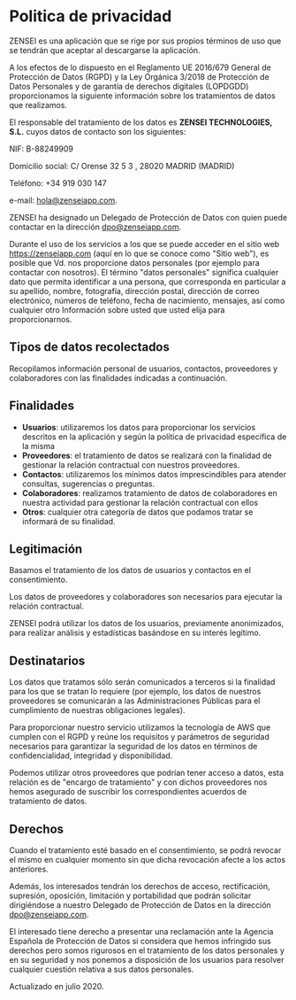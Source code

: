 # Politica de privacidad

ZENSEI es una aplicación que se rige por sus propios términos de uso que
se tendrán que aceptar al descargarse la aplicación.

A los efectos de lo dispuesto en el Reglamento UE 2016/679 General de
Protección de Datos (RGPD) y la Ley Orgánica 3/2018 de Protección de
Datos Personales y de garantía de derechos digitales (LOPDGDD)
proporcionamos la siguiente información sobre los tratamientos de datos
que realizamos.

El responsable del tratamiento de los datos es **ZENSEI TECHNOLOGIES,
S.L.** cuyos datos de contacto son los siguientes:

NIF: B-88249909

Domicilio social: C/ Orense 32 5 3 , 28020 MADRID (MADRID)

Teléfono: +34 919 030 147

e-mail: hola@zenseiapp.com.

ZENSEI ha designado un Delegado de Protección de Datos con quien puede
contactar en la dirección dpo@zenseiapp.com.

Durante el uso de los servicios a los que se puede acceder en el sitio
web https://zenseiapp.com (aquí en lo que se conoce como \"Sitio web\"),
es posible que Vd. nos proporcione datos personales (por ejemplo para
contactar con nosotros). El término \"datos personales\" significa
cualquier dato que permita identificar a una persona, que corresponda en
particular a su apellido, nombre, fotografía, dirección postal,
dirección de correo electrónico, números de teléfono, fecha de
nacimiento, mensajes, así como cualquier otro Información sobre usted
que usted elija para proporcionarnos.

## Tipos de datos recolectados

Recopilamos información personal de usuarios, contactos, proveedores y
colaboradores con las finalidades indicadas a continuación.

## Finalidades

-   **Usuarios**: utilizaremos los datos para proporcionar los
    servicios descritos en la aplicación y según la política de
    privacidad específica de la misma
-   **Proveedores**: el tratamiento de datos se realizará con la
    finalidad de gestionar la relación contractual con nuestros
    proveedores.
-   **Contactos**: utilizaremos los mínimos datos imprescindibles para
    atender consultas, sugerencias o preguntas.
-   **Colaboradores**: realizamos tratamiento de datos de colaboradores
    en nuestra actividad para gestionar la relación contractual con
    ellos
-   **Otros**: cualquier otra categoría de datos que podamos tratar se
    informará de su finalidad.

## Legitimación

Basamos el tratamiento de los datos de usuarios y contactos en el
consentimiento.

Los datos de proveedores y colaboradores son necesarios para ejecutar la
relación contractual.

ZENSEI podrá utilizar los datos de los usuarios, previamente
anonimizados, para realizar análisis y estadísticas basándose en su
interés legítimo.

## Destinatarios

Los datos que tratamos sólo serán comunicados a terceros si la finalidad
para los que se tratan lo requiere (por ejemplo, los datos de nuestros
proveedores se comunicarán a las Administraciones Públicas para el
cumplimiento de nuestras obligaciones legales).

Para proporcionar nuestro servicio utilizamos la tecnología de AWS que
cumplen con el RGPD y reúne los requisitos y parámetros de seguridad
necesarios para garantizar la seguridad de los datos en términos de
confidencialidad, integridad y disponibilidad.

Podemos utilizar otros proveedores que podrían tener acceso a datos,
esta relación es de "encargo de tratamiento" y con dichos proveedores
nos hemos asegurado de suscribir los correspondientes acuerdos de
tratamiento de datos.

## Derechos

Cuando el tratamiento esté basado en el consentimiento, se podrá revocar
el mismo en cualquier momento sin que dicha revocación afecte a los
actos anteriores.

Además, los interesados tendrán los derechos de acceso, rectificación,
supresión, oposición, limitación y portabilidad que podrán solicitar
dirigiéndose a nuestro Delegado de Protección de Datos en la dirección
dpo@zenseiapp.com.

El interesado tiene derecho a presentar una reclamación ante la Agencia
Española de Protección de Datos si considera que hemos infringido sus
derechos pero somos rigurosos en el tratamiento de los datos personales
y en su seguridad y nos ponemos a disposición de los usuarios para
resolver cualquier cuestión relativa a sus datos personales.

Actualizado en julio 2020.
